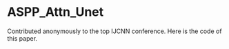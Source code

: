# ASPP_Attn_Unet
Contributed anonymously to the top IJCNN conference. Here is the code of this paper. 
